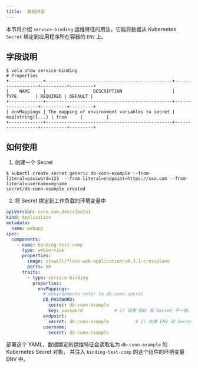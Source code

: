 ```yaml
---
title:  数据绑定
---
```


本节将介绍 `service-binding` 运维特征的用法，它能将数据从 Kubernetes `Secret` 绑定到应用程序所在容器的 `ENV` 上。

## 字段说明

```
$ vela show service-binding
# Properties
+-------------+------------------------------------------------+------------------+----------+---------+
|    NAME     |                  DESCRIPTION                   |       TYPE       | REQUIRED | DEFAULT |
+-------------+------------------------------------------------+------------------+----------+---------+
| envMappings | The mapping of environment variables to secret | map[string]{...} | true     |         |
+-------------+------------------------------------------------+------------------+----------+---------+

```

## 如何使用

1. 创建一个 Secret

```shell
$ kubectl create secret generic db-conn-example --from-literal=password=123  --from-literal=endpoint=https://xxx.com --from-literal=username=myname
secret/db-conn-example created
```

2. 将 Secret 绑定到工作负载的环境变量中

```yaml
apiVersion: core.oam.dev/v1beta1
kind: Application
metadata:
  name: webapp
spec:
  components:
    - name: binding-test-comp
      type: webservice
      properties:
        image: zzxwill/flask-web-application:v0.3.1-crossplane
        ports: 80
      traits:
        - type: service-binding
          properties:
            envMappings:
              # environments refer to db-conn secret
              DB_PASSWORD:
                secret: db-conn-example
                key: password            # 1) 如果 ENV 和 Secret 不一致，则 Secret 必须被设置
              endpoint:
                secret: db-conn-example          # 2) 如果 ENV 和 Secret 一致，则 Secret 可以缺省不写
              username:
                secret: db-conn-example
```

部署这个 YAML，数据绑定的运维特征会读取名为 `db-conn-example` 的 Kubernetes Secret 对象，
并注入 `binding-test-comp` 的这个组件的环境变量 ENV 中。